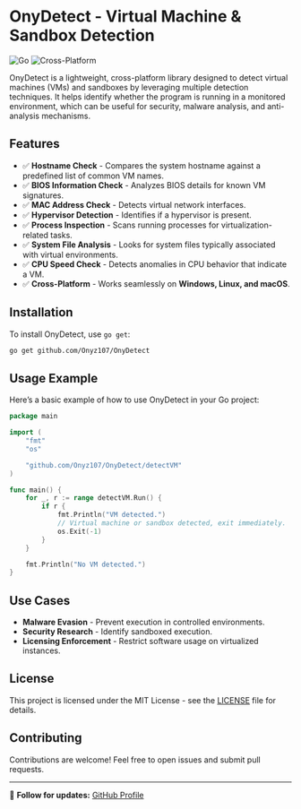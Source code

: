 # OnyDetect - Virtual Machine & Sandbox Detection

![Go](https://img.shields.io/badge/Go-1.24.0-blue) ![Cross-Platform](https://img.shields.io/badge/Cross--Platform-Windows%20%7C%20Linux%20%7C%20MacOS-green)

OnyDetect is a lightweight, cross-platform library designed to detect virtual machines (VMs) and sandboxes by leveraging multiple detection techniques. It helps identify whether the program is running in a monitored environment, which can be useful for security, malware analysis, and anti-analysis mechanisms.

## Features

- ✅ **Hostname Check** - Compares the system hostname against a predefined list of common VM names.
- ✅ **BIOS Information Check** - Analyzes BIOS details for known VM signatures.
- ✅ **MAC Address Check** - Detects virtual network interfaces.
- ✅ **Hypervisor Detection** - Identifies if a hypervisor is present.
- ✅ **Process Inspection** - Scans running processes for virtualization-related tasks.
- ✅ **System File Analysis** - Looks for system files typically associated with virtual environments.
- ✅ **CPU Speed Check** - Detects anomalies in CPU behavior that indicate a VM.
- ✅ **Cross-Platform** - Works seamlessly on **Windows, Linux, and macOS**.

## Installation

To install OnyDetect, use `go get`:

```sh
go get github.com/Onyz107/OnyDetect
```

## Usage Example

Here’s a basic example of how to use OnyDetect in your Go project:

```go
package main

import (
	"fmt"
	"os"

	"github.com/Onyz107/OnyDetect/detectVM"
)

func main() {
	for _, r := range detectVM.Run() {
		if r {
			fmt.Println("VM detected.")
			// Virtual machine or sandbox detected, exit immediately.
			os.Exit(-1)
		}
	}

	fmt.Println("No VM detected.")
}
```

## Use Cases

- **Malware Evasion** - Prevent execution in controlled environments.
- **Security Research** - Identify sandboxed execution.
- **Licensing Enforcement** - Restrict software usage on virtualized instances.

## License

This project is licensed under the MIT License - see the [LICENSE](LICENSE) file for details.

## Contributing

Contributions are welcome! Feel free to open issues and submit pull requests.

---

🔗 **Follow for updates:** [GitHub Profile](https://github.com/Onyz107)
